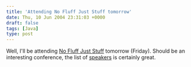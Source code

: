 ```yaml
---
title: 'Attending No Fluff Just Stuff tomorrow'
date: Thu, 10 Jun 2004 23:31:03 +0000
draft: false
tags: [Java]
type: post
---
```


Well, I'll be attending [No Fluff Just Stuff](http://www.nofluffjuststuff.com/index.jsp) tomorrow (Friday). Should be an interesting conference, the list of [speakers](http://www.nofluffjuststuff.com/2004-06-raleighdurham/speakers.jsp) is certainly great.